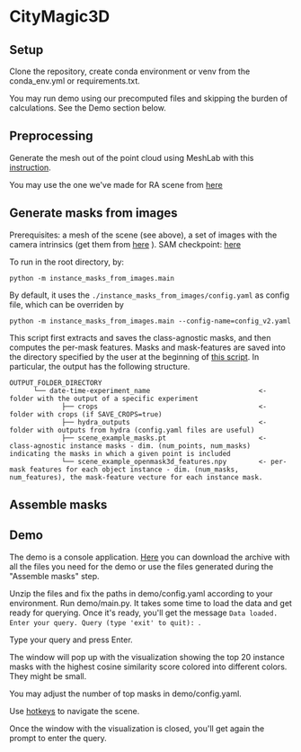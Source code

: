 # CityMagic3D

## Setup

Clone the repository, create conda environment or venv from the conda_env.yml or requirements.txt.

You may run demo using our precomputed files and skipping the burden of calculations. See the Demo section below.

## Preprocessing
Generate the mesh out of the point cloud using MeshLab with this [instruction](...).

You may use the one we've made for RA scene from [here](https://drive.google.com/file/d/1_hCSRk_LK7WxqdR_fLoVN7nH2Fsjv-ge/view?usp=sharing) 

## Generate masks from images

Prerequisites: a mesh of the scene (see above), a set of images with the camera intrinsics (get them from [here](https://drive.google.com/drive/folders/1nOtyygYrVCu0puRuJTFqN9-gv6kA2E4J) ).
SAM checkpoint: [here](...) 

To run in the root directory, by:
```
python -m instance_masks_from_images.main
```

By default, it uses the `./instance_masks_from_images/config.yaml` as config file, which can be overriden by 
```
python -m instance_masks_from_images.main --config-name=config_v2.yaml
```

This script first extracts and saves the class-agnostic masks, and then computes the per-mask features. Masks and mask-features are saved into the directory specified by the user at the beginning of [this script](run_openmask3d_single_scene.sh). In particular, the output has the following structure.
```
OUTPUT_FOLDER_DIRECTORY
      └── date-time-experiment_name                           <- folder with the output of a specific experiment
             ├── crops                                        <- folder with crops (if SAVE_CROPS=true)
             ├── hydra_outputs                                <- folder with outputs from hydra (config.yaml files are useful)
             ├── scene_example_masks.pt                       <- class-agnostic instance masks - dim. (num_points, num_masks) indicating the masks in which a given point is included
             └── scene_example_openmask3d_features.npy        <- per-mask features for each object instance - dim. (num_masks, num_features), the mask-feature vecture for each instance mask. 
```

## Assemble masks

## Demo
The demo is a console application.
[Here](https://drive.google.com/file/d/1_hCSRk_LK7WxqdR_fLoVN7nH2Fsjv-ge/view?usp=sharing) you can download the archive with all the files you need for the demo or use the files generated during the "Assemble masks" step.

Unzip the files and fix the paths in demo/config.yaml according to your environment. Run demo/main.py. It takes some time to load the data and get ready for querying.
Once it's ready, you'll get the message ```Data loaded. Enter your query. Query (type 'exit' to quit): ```. 

Type your query and press Enter. 

The window will pop up with the visualization showing the top 20 instance masks with the highest cosine similarity score colored into different colors. They might be small. 

You may adjust the number of top masks in demo/config.yaml.

Use [hotkeys](https://docs.pyvista.org/version/stable/api/plotting/plotting.html) to navigate the scene.

Once the window with the visualization is closed, you'll get again the prompt to enter the query.

